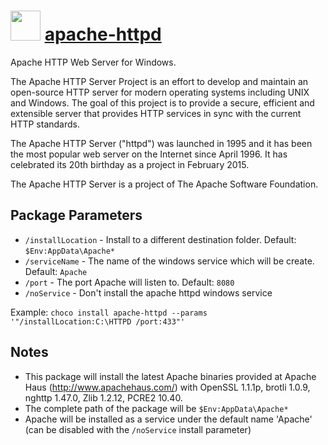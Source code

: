 # <img src="https://cdn.jsdelivr.net/gh/chocolatey-community/chocolatey-packages@2bdf6f7e33ec1a8126829fbbc87b83e4473b3634/icons/apache-httpd.png" width="48" height="48"/> [apache-httpd](https://chocolatey.org/packages/apache-httpd)

Apache HTTP Web Server for Windows.

The Apache HTTP Server Project is an effort to develop and maintain an open-source HTTP server for modern operating systems including UNIX and Windows. The goal of this project is to provide a secure, efficient and extensible server that provides HTTP services in sync with the current HTTP standards.

The Apache HTTP Server ("httpd") was launched in 1995 and it has been the most popular web server on the Internet since April 1996. It has celebrated its 20th birthday as a project in February 2015.

The Apache HTTP Server is a project of The Apache Software Foundation.

## Package Parameters

- `/installLocation` - Install to a different destination folder. Default: `$Env:AppData\Apache*`
- `/serviceName` - The name of the windows service which will be create. Default: `Apache`
- `/port` - The port Apache will listen to. Default: `8080`
- `/noService` - Don't install the apache httpd windows service

Example: `choco install apache-httpd --params '"/installLocation:C:\HTTPD /port:433"'`

## Notes

- This package will install the latest Apache binaries provided at Apache Haus (http://www.apachehaus.com/) with OpenSSL 1.1.1p, brotli 1.0.9, nghttp 1.47.0, Zlib 1.2.12, PCRE2 10.40.
- The complete path of the package will be `$Env:AppData\Apache*`
- Apache will be installed as a service under the default name 'Apache' (can be disabled with the `/noService` install parameter)
